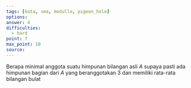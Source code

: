 ```yaml
---
tags: [kota, sma, modullo, pigeon_hole]
options: 
answer: 4
difficulties:
  - hard
point: 7
max_point: 10
source:
---
```


Berapa minimal anggota suatu himpunan bilangan asli $A$ supaya pasti ada himpunan bagian dari $A$ yang beranggotakan $3$ dan memiliki rata-rata bilangan bulat
